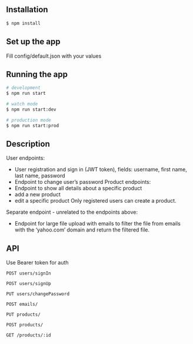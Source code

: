 ## Installation

```bash
$ npm install
```  

## Set up the app 

Fill config/default.json with your values

## Running the app

```bash
# development
$ npm run start

# watch mode
$ npm run start:dev

# production mode
$ npm run start:prod
```  
 ## Description 

User endpoints:
- User registration and sign in (JWT token), fields: username, first name, last
name, password
- Endpoint to change user’s password
Product endpoints:
- Endpoint to show all details about a specific product
- add a new product
- edit a specific product
Only registered users can create a product.

Separate endpoint - unrelated to the endpoints above:
- Endpoint for large file upload with emails to filter the file from
emails with the ‘yahoo.com’ domain and return the filtered file. 
 
## API 

Use Bearer token for auth

```http
POST users/signIn 
```
```http
POST users/signUp 
```
```http
PUT users/changePassword 
```

```http
POST emails/ 
```

```http
PUT products/ 
```
```http
POST products/ 
```

```http
GET /products/:id
```



